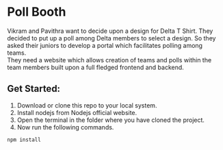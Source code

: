 # Poll Booth
Vikram and Pavithra want to decide upon a design for Delta T Shirt. They decided to put up a poll among Delta members to select a design. So they asked their juniors to develop a portal which facilitates polling among teams.<br>
They need a website which allows creation of teams and polls within the team members built upon a full fledged frontend and backend.

## Get Started:
1. Download or clone this repo to your local system.
2. Install nodejs from Nodejs official website.
3. Open the terminal in the folder where you have cloned the project.
4. Now run the following commands.
```
npm install
```

